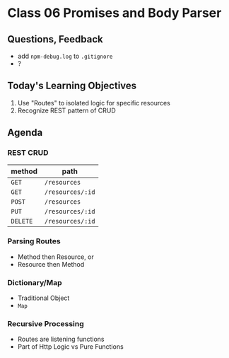 # Class 06 Promises and Body Parser

## Questions, Feedback
* add `npm-debug.log` to `.gitignore`
* ?
	
## Today's Learning Objectives

1. Use "Routes" to isolated logic for specific resources
1. Recognize REST pattern of CRUD

## Agenda

### REST CRUD

method | path
---|---
`GET` |     `/resources`
`GET` |     `/resources/:id`
`POST` |    `/resources`
`PUT` |     `/resources/:id`
`DELETE` |  `/resources/:id`

### Parsing Routes

* Method then Resource, or
* Resource then Method

### Dictionary/Map

* Traditional Object
* `Map`

### Recursive Processing

* Routes are listening functions
* Part of Http Logic vs Pure Functions